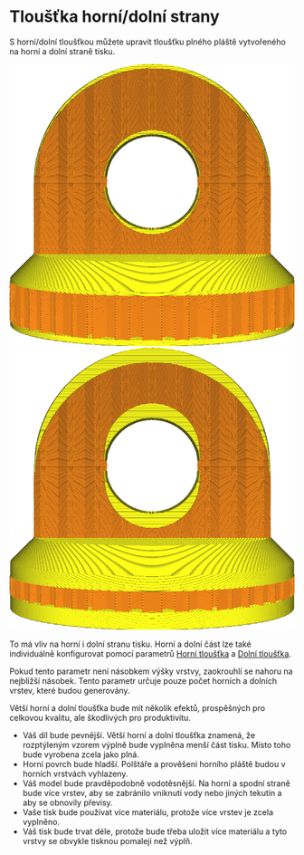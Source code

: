 Tloušťka horní/dolní strany
====
S horní/dolní tloušťkou můžete upravit tloušťku plného pláště vytvořeného na horní a dolní straně tisku.

![Běžná horní/dolní tloušťka](../../../articles/images/top_bottom_thickness_0.8.png)
![Mnohem silnější horní a dolní strana](../../../articles/images/top_bottom_thickness_3.png)

To má vliv na horní i dolní stranu tisku. Horní a dolní část lze také individuálně konfigurovat pomocí parametrů [Horní tloušťka](top_thickness.md) a [Dolní tloušťka](bottom_thickness.md).

Pokud tento parametr není násobkem výšky vrstvy, zaokrouhlí se nahoru na nejbližší násobek. Tento parametr určuje pouze počet horních a dolních vrstev, které budou generovány.

Větší horní a dolní tloušťka bude mít několik efektů, prospěšných pro celkovou kvalitu, ale škodlivých pro produktivitu.
* Váš díl bude pevnější. Větší horní a dolní tloušťka znamená, že rozptýleným vzorem výplně bude vyplněna menší část tisku. Místo toho bude vyrobena zcela jako plná.
* Horní povrch bude hladší. Polštáře a prověšení horního pláště budou v horních vrstvách vyhlazeny.
* Váš model bude pravděpodobně vodotěsnější. Na horní a spodní straně bude více vrstev, aby se zabránilo vniknutí vody nebo jiných tekutin a aby se obnovily převisy.
* Vaše tisk bude používat více materiálu, protože více vrstev je zcela vyplněno.
* Váš tisk bude trvat déle, protože bude třeba uložit více materiálu a tyto vrstvy se obvykle tisknou pomaleji než výplň.